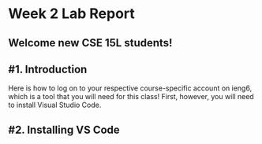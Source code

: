 # Week 2 Lab Report
## Welcome new CSE 15L students!

## \#1. Introduction
Here is how to log on to your respective course-specific account on ieng6, which is a tool that you will need for this class! First, however, you will need to install Visual Studio Code.

## \#2. Installing VS Code

